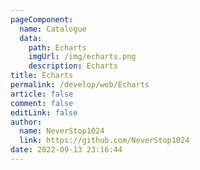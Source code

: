 ```yaml
---
pageComponent: 
  name: Catalogue
  data: 
    path: Echarts
    imgUrl: /img/echarts.png
    description: Echarts
title: Echarts
permalink: /develop/web/Echarts
article: false
comment: false
editLink: false
author: 
  name: NeverStop1024
  link: https://github.com/NeverStop1024
date: 2022-09-13 23:16:44
---
```


